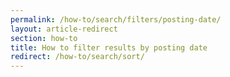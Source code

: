 ```yaml
---
permalink: /how-to/search/filters/posting-date/
layout: article-redirect
section: how-to
title: How to filter results by posting date
redirect: /how-to/search/sort/
---
```

